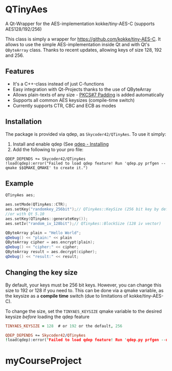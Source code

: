 # QTinyAes
A Qt-Wrapper for the AES-implementation kokke/tiny-AES-C (supports AES128/192/256)

This class is simply a wrapper for https://github.com/kokke/tiny-AES-C. It allows to use the simple AES-implementation inside Qt and with Qt's `QByteArray` class. Thanks to recent updates, allowing keys of size 128, 192 and 256.

## Features
 - It's a C++-class instead of just C-functions
 - Easy integration with Qt-Projects thanks to the use of QByteArray
 - Allows plain-texts of any size - [PKCS#7 Padding](https://en.wikipedia.org/wiki/Padding_(cryptography)#PKCS7) is added automatically
 - Supports all common AES keysizes (compile-time switch)
 - Currently supports CTR, CBC and ECB as modes

## Installation
The package is provided via qdep, as `Skycoder42/QTinyAes`. To use it simply:

1. Install and enable qdep (See [qdep - Installing](https://github.com/Skycoder42/qdep#installation)
2. Add the following to your pro file:
```qmake
QDEP_DEPENDS += Skycoder42/QTinyAes
!load(qdep):error("Failed to load qdep feature! Run 'qdep.py prfgen --qmake $$QMAKE_QMAKE' to create it.")
```

## Example
```cpp
QTinyAes aes;

aes.setMode(QTinyAes::CTR);
aes.setKey("randomkey_256bit");// QTinyAes::KeySize (256 bit key by default)
//or with Qt 5.10
aes.setKey(QTinyAes::generateKey());
aes.setIv("random_iv_128bit");// QTinyAes::BlockSize (128 iv vector)

QByteArray plain = "Hello World";
qDebug() << "plain:" << plain
QByteArray cipher = aes.encrypt(plain);
qDebug() << "cipher:" << cipher;
QByteArray result = aes.decrypt(cipher);
qDebug() << "result:" << result;
```

## Changing the key size
By default, your keys must be 256 bit keys. However, you can change this size to 192 or 128 if you need to. This can be done via a qmake variable, as the keysize as a **compile time** switch (due to limitations of kokke/tiny-AES-C).

To change the size, set the `TINYAES_KEYSIZE` qmake variable to the desired keysize *before* loading the qdep feature

```pro
TINYAES_KEYSIZE = 128  # or 192 or the default, 256

QDEP_DEPENDS += Skycoder42/QTinyAes
!load(qdep):error("Failed to load qdep feature! Run 'qdep.py prfgen --qmake $$QMAKE_QMAKE' to create it.")
```
# myCourseProject
